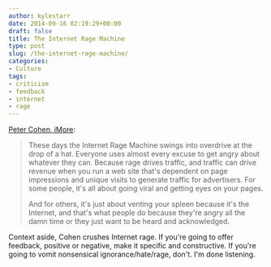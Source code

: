 ```yaml
---
author: kylestarr
date: 2014-09-16 02:19:29+00:00
draft: false
title: The Internet Rage Machine
type: post
slug: /the-internet-rage-machine/
categories:
- Culture
tags:
- criticism
- feedback
- internet
- rage
---
```


[Peter Cohen, iMore](http://www.imore.com/nsfw-apple-u2-and-looking-gift-horse-mouth):

> These days the Internet Rage Machine swings into overdrive at the drop of a hat. Everyone uses almost every excuse to get angry about whatever they can. Because rage drives traffic, and traffic can drive revenue when you run a web site that's dependent on page impressions and unique visits to generate traffic for advertisers. For some people, it's all about going viral and getting eyes on your pages.
>
> And for others, it's just about venting your spleen because it's the Internet, and that's what people do because they're angry all the damn time or they just want to be heard and acknowledged.

Context aside, Cohen crushes Internet rage. If you're going to offer feedback, positive or negative, make it specific and constructive. If you're going to vomit nonsensical ignorance/hate/rage, don't. I'm done listening.
